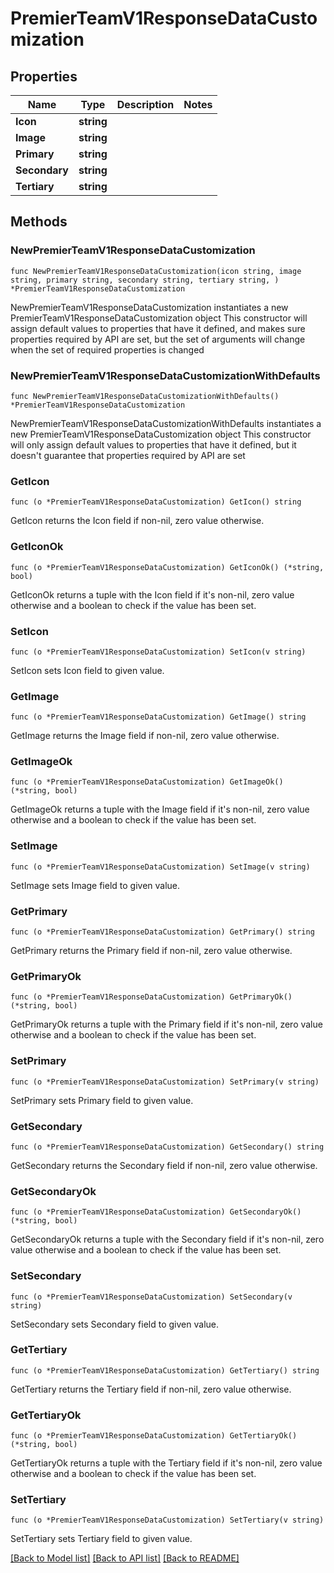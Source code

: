 # PremierTeamV1ResponseDataCustomization

## Properties

Name | Type | Description | Notes
------------ | ------------- | ------------- | -------------
**Icon** | **string** |  | 
**Image** | **string** |  | 
**Primary** | **string** |  | 
**Secondary** | **string** |  | 
**Tertiary** | **string** |  | 

## Methods

### NewPremierTeamV1ResponseDataCustomization

`func NewPremierTeamV1ResponseDataCustomization(icon string, image string, primary string, secondary string, tertiary string, ) *PremierTeamV1ResponseDataCustomization`

NewPremierTeamV1ResponseDataCustomization instantiates a new PremierTeamV1ResponseDataCustomization object
This constructor will assign default values to properties that have it defined,
and makes sure properties required by API are set, but the set of arguments
will change when the set of required properties is changed

### NewPremierTeamV1ResponseDataCustomizationWithDefaults

`func NewPremierTeamV1ResponseDataCustomizationWithDefaults() *PremierTeamV1ResponseDataCustomization`

NewPremierTeamV1ResponseDataCustomizationWithDefaults instantiates a new PremierTeamV1ResponseDataCustomization object
This constructor will only assign default values to properties that have it defined,
but it doesn't guarantee that properties required by API are set

### GetIcon

`func (o *PremierTeamV1ResponseDataCustomization) GetIcon() string`

GetIcon returns the Icon field if non-nil, zero value otherwise.

### GetIconOk

`func (o *PremierTeamV1ResponseDataCustomization) GetIconOk() (*string, bool)`

GetIconOk returns a tuple with the Icon field if it's non-nil, zero value otherwise
and a boolean to check if the value has been set.

### SetIcon

`func (o *PremierTeamV1ResponseDataCustomization) SetIcon(v string)`

SetIcon sets Icon field to given value.


### GetImage

`func (o *PremierTeamV1ResponseDataCustomization) GetImage() string`

GetImage returns the Image field if non-nil, zero value otherwise.

### GetImageOk

`func (o *PremierTeamV1ResponseDataCustomization) GetImageOk() (*string, bool)`

GetImageOk returns a tuple with the Image field if it's non-nil, zero value otherwise
and a boolean to check if the value has been set.

### SetImage

`func (o *PremierTeamV1ResponseDataCustomization) SetImage(v string)`

SetImage sets Image field to given value.


### GetPrimary

`func (o *PremierTeamV1ResponseDataCustomization) GetPrimary() string`

GetPrimary returns the Primary field if non-nil, zero value otherwise.

### GetPrimaryOk

`func (o *PremierTeamV1ResponseDataCustomization) GetPrimaryOk() (*string, bool)`

GetPrimaryOk returns a tuple with the Primary field if it's non-nil, zero value otherwise
and a boolean to check if the value has been set.

### SetPrimary

`func (o *PremierTeamV1ResponseDataCustomization) SetPrimary(v string)`

SetPrimary sets Primary field to given value.


### GetSecondary

`func (o *PremierTeamV1ResponseDataCustomization) GetSecondary() string`

GetSecondary returns the Secondary field if non-nil, zero value otherwise.

### GetSecondaryOk

`func (o *PremierTeamV1ResponseDataCustomization) GetSecondaryOk() (*string, bool)`

GetSecondaryOk returns a tuple with the Secondary field if it's non-nil, zero value otherwise
and a boolean to check if the value has been set.

### SetSecondary

`func (o *PremierTeamV1ResponseDataCustomization) SetSecondary(v string)`

SetSecondary sets Secondary field to given value.


### GetTertiary

`func (o *PremierTeamV1ResponseDataCustomization) GetTertiary() string`

GetTertiary returns the Tertiary field if non-nil, zero value otherwise.

### GetTertiaryOk

`func (o *PremierTeamV1ResponseDataCustomization) GetTertiaryOk() (*string, bool)`

GetTertiaryOk returns a tuple with the Tertiary field if it's non-nil, zero value otherwise
and a boolean to check if the value has been set.

### SetTertiary

`func (o *PremierTeamV1ResponseDataCustomization) SetTertiary(v string)`

SetTertiary sets Tertiary field to given value.



[[Back to Model list]](../README.md#documentation-for-models) [[Back to API list]](../README.md#documentation-for-api-endpoints) [[Back to README]](../README.md)


